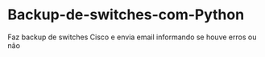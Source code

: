 # Backup-de-switches-com-Python
Faz backup de switches Cisco e envia email informando se houve erros ou não
